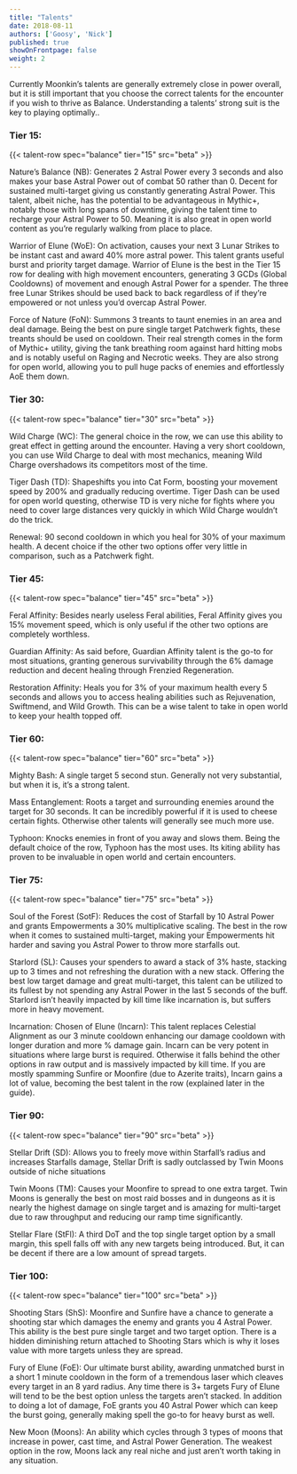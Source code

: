 ```yaml
---
title: "Talents"
date: 2018-08-11
authors: ['Goosy', 'Nick']
published: true
showOnFrontpage: false
weight: 2
---
```


Currently Moonkin’s talents are generally extremely close in power overall, but it is still important that you choose the correct talents for the encounter if you wish to thrive as Balance. Understanding a talents’ strong suit is the key to playing optimally..

### Tier 15:
{{< talent-row spec="balance" tier="15" src="beta" >}}

Nature’s Balance (NB): Generates 2 Astral Power every 3 seconds and also makes your base Astral Power out of combat 50 rather than 0. Decent for sustained multi-target giving us constantly generating Astral Power. This talent, albeit niche, has the potential to be advantageous in Mythic+, notably those with long spans of downtime, giving the talent time to recharge your Astral Power to 50. Meaning it is also great in open world content as you’re regularly walking from place to place.

Warrior of Elune (WoE): On activation, causes your next 3 Lunar Strikes to be instant cast and award 40% more astral power. This talent grants useful burst and priority target damage. Warrior of Elune is the best in the Tier 15 row for dealing with high movement encounters, generating 3 GCDs (Global Cooldowns) of movement and enough Astral Power for a spender. The three free Lunar Strikes should be used back to back regardless of if they’re empowered or not unless you’d overcap Astral Power.

Force of Nature (FoN): Summons 3 treants to taunt enemies in an area and deal damage. Being the best on pure single target Patchwerk fights, these treants should be used on cooldown. Their real strength comes in the form of Mythic+ utility, giving the tank breathing room against hard hitting mobs and is notably useful on Raging and Necrotic weeks. They are also strong for open world, allowing you to pull huge packs of enemies and effortlessly AoE them down.

### Tier 30:
{{< talent-row spec="balance" tier="30" src="beta" >}}

Wild Charge (WC): The general choice in the row, we can use this ability to great effect in getting around the encounter. Having a very short cooldown, you can use Wild Charge to deal with most mechanics, meaning Wild Charge overshadows its competitors most of the time.

Tiger Dash (TD): Shapeshifts you into Cat Form, boosting your movement speed by 200% and gradually reducing overtime. Tiger Dash can be used for open world questing, otherwise TD is very niche for fights where you need to cover large distances very quickly in which Wild Charge wouldn’t do the trick. 

Renewal: 90 second cooldown in which you heal for 30% of your maximum health. A decent choice if the other two options offer very little in comparison, such as a Patchwerk fight.

### Tier 45:
{{< talent-row spec="balance" tier="45" src="beta" >}}

Feral Affinity: Besides nearly useless Feral abilities, Feral Affinity gives you 15% movement speed, which is only useful if the other two options are completely worthless.

Guardian Affinity: As said before, Guardian Affinity talent is the go-to for most situations, granting generous survivability through the 6% damage reduction and decent healing through Frenzied Regeneration.

Restoration Affinity: Heals you for 3% of your maximum health every 5 seconds and allows you to access healing abilities such as Rejuvenation, Swiftmend, and Wild Growth. This can be a wise talent to take in open world to keep your health topped off.

### Tier 60:
{{< talent-row spec="balance" tier="60" src="beta" >}}

Mighty Bash: A single target 5 second stun. Generally not very substantial, but when it is, it’s a strong talent.

Mass Entanglement: Roots a target and surrounding enemies around the target for 30 seconds. It can be incredibly powerful if it is used to cheese certain fights. Otherwise other talents will generally see much more use.

Typhoon: Knocks enemies in front of you away and slows them. Being the default choice of the row, Typhoon has the most uses. Its kiting ability has proven to be invaluable in open world and certain encounters.

### Tier 75:
{{< talent-row spec="balance" tier="75" src="beta" >}}

Soul of the Forest (SotF): Reduces the cost of Starfall by 10 Astral Power and grants Empowerments a 30% multiplicative scaling. The best in the row when it comes to sustained multi-target, making your Empowerments hit harder and saving you Astral Power to throw more starfalls out.

Starlord (SL): Causes your spenders to award a stack of 3% haste, stacking up to 3 times and not refreshing the duration with a new stack. Offering the best low target damage and great multi-target, this talent can be utilized to its fullest by not spending any Astral Power in the last 5 seconds of the buff. Starlord isn’t heavily impacted by kill time like incarnation is, but suffers more in heavy movement.

Incarnation: Chosen of Elune (Incarn): This talent replaces Celestial Alignment as our 3 minute cooldown enhancing our damage cooldown with longer duration and more % damage gain. Incarn can be very potent in situations where large burst is required. Otherwise it falls behind the other options in raw output and is massively impacted by kill time. If you are mostly spamming Sunfire or Moonfire (due to Azerite traits), Incarn gains a lot of value, becoming the best talent in the row (explained later in the guide).

### Tier 90: 
{{< talent-row spec="balance" tier="90" src="beta" >}}

Stellar Drift (SD): Allows you to freely move within Starfall’s radius and increases Starfalls damage, Stellar Drift is sadly outclassed by Twin Moons outside of niche situations

Twin Moons (TM): Causes your Moonfire to spread to one extra target. Twin Moons is generally the best on most raid bosses and in dungeons as it is nearly the highest damage on single target and is amazing for multi-target due to raw throughput and reducing our ramp time significantly.

Stellar Flare (StFl): A third DoT and the top single target option by a small margin, this spell falls off with any new targets being introduced. But, it can be decent if there are a low amount of spread targets.

### Tier 100:
{{< talent-row spec="balance" tier="100" src="beta" >}}

Shooting Stars (ShS): Moonfire and Sunfire have a chance to generate a shooting star which damages the enemy and grants you 4 Astral Power. This ability is the best pure single target and two target option. There is a hidden diminishing return attached to Shooting Stars which is why it loses value with more targets unless they are spread.

Fury of Elune (FoE): Our ultimate burst ability, awarding unmatched burst in a short 1 minute cooldown in the form of a tremendous laser which cleaves every target in an 8 yard radius. Any time there is 3+ targets Fury of Elune will tend to be the best option unless the targets aren’t stacked. In addition to doing a lot of damage, FoE grants you 40 Astral Power which can keep the burst going, generally making spell the go-to for heavy burst as well.

New Moon (Moons): An ability which cycles through 3 types of moons that increase in power, cast time, and Astral Power Generation. The weakest option in the row, Moons lack any real niche and just aren’t worth taking in any situation.

